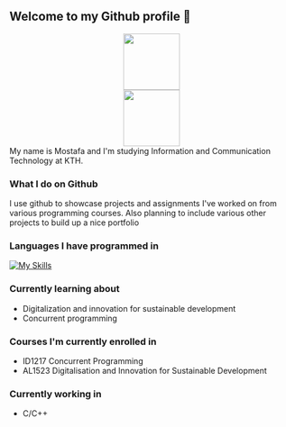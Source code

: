 ## Welcome to my Github profile 👋

<div id="header" align="center">
  <img src="https://media.giphy.com/media/EOmYN5kVP3W2Lyn6dx/giphy.gif" width="100"/>
</div>
<div id="badges" align="center">
  <img src="https://img.shields.io/badge/LinkedIn-blue?logo=LinkedIn&logoColor=blue&style=for-the-badge" width="100"/>
</div>
My name is Mostafa and I'm studying Information and Communication Technology at KTH.

### What I do on Github
I use github to showcase projects and assignments I've worked on from various programming courses. Also planning to include various other projects to build up a nice portfolio 
### Languages I have programmed in
[![My Skills](https://skillicons.dev/icons?i=elixir,cs,java,matlab,latex,git,postgresql)](https://skillicons.dev)
### Currently learning about
* Digitalization and innovation for sustainable development
* Concurrent programming
### Courses I'm currently enrolled in
* ID1217 Concurrent Programming
* AL1523 Digitalisation and Innovation for Sustainable Development 
### Currently working in
* C/C++

<!--
**MrFlamadak** is a ✨ _special_ ✨ repository because its `README.md` (this file) appears on your GitHub profile.

Here are some ideas to get you started:

- 🔭 I’m currently working on ...
currently solving algorithm and other programming problems in Elixir as well as creating a client-server socket framework in java.
- 🌱 I’m currently learning ...
- 👯 I’m looking to collaborate on ...
- 🤔 I’m looking for help with ...
- 💬 Ask me about ...
- 📫 How to reach me: ...
- 😄 Pronouns: ...
- ⚡ Fun fact: ...
-->
